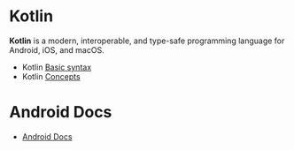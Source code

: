 # Kotlin
**Kotlin** is a modern, interoperable, and type-safe programming language for Android, iOS, and macOS.

* Kotlin [Basic syntax](https://github.com/lynnemunini/kotlin-android/tree/main/src#basic-syntax)
* Kotlin [Concepts](https://github.com/lynnemunini/kotlin-android/tree/main/src#concepts)

# Android Docs
* [Android Docs](https://developer.android.com/docs)